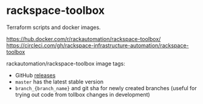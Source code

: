 # rackspace-toolbox

Terraform scripts and docker images.

https://hub.docker.com/r/rackautomation/rackspace-toolbox/
https://circleci.com/gh/rackspace-infrastructure-automation/rackspace-toolbox

rackautomation/rackspace-toolbox image tags:
- GitHub [releases](https://github.com/rackspace-infrastructure-automation/rackspace-toolbox/releases)
- `master` has the latest stable version
- `branch_{branch_name}` and git sha for newly created branches (useful for trying out code from tollbox changes in development)